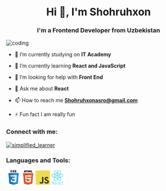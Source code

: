
<h1 align="center">Hi 👋, I'm Shohruhxon</h1>
<h3 align="center">I'm a Frontend Developer from Uzbekistan</h3>
<!-- <div style="display:flex; ">
  <div style="text-align:right;">
    

   

    

   

  

   
 </div>-->
   <img align="right top" alt="coding"  width="400" src="https://upload.wikimedia.org/wikipedia/commons/thumb/a/a7/React-icon.svg/2300px-React-icon.svg.png" style="animation:salom ease infinite;"> 
   <style>
@keyframes Salom {
  from {
    transform: rotate(0deg);
  }
  to {
    transform: rotate(360deg);
  }
}
</style>

- 🔭 I’m currently studying on **IT Academy**

-  🌱 I’m currently learning **React and JavaScript**

- 🤝 I’m looking for help with **Front End**

-  💬 Ask me about **React**

-   📫 How to reach me **Shohruhxonasro@gmail.com**

-  ⚡ Fun fact I am really fun

<h3 align="left">Connect with me:</h3>
<p align="left">
<a href="https://instagram.com/shoha_code" target="blank"><img align="center" src="https://raw.githubusercontent.com/rahuldkjain/github-profile-readme-generator/master/src/images/icons/Social/instagram.svg" alt="simplified_learner" height="30" width="40" /></a>

</p>

<h3 align="left">Languages and Tools:</h3>
<div style="display:flex;">
 <img src="https://raw.githubusercontent.com/devicons/devicon/master/icons/css3/css3-original-wordmark.svg" alt="css3" width="40" height="40"/> </a> <a href="https://www.w3.org/html/" target="_blank" rel="noreferrer"> <img src="https://raw.githubusercontent.com/devicons/devicon/master/icons/html5/html5-original-wordmark.svg" alt="html5" width="40" height="40"/> </a> <a href="https://www.java.com" target="_blank" rel="noreferrer">  <img src="https://raw.githubusercontent.com/devicons/devicon/master/icons/javascript/javascript-original.svg" alt="javascript" width="40" height="40"/> </a> <a href="https://www.mathworks.com/" target="_blank" rel="noreferrer">
 <img src="https://raw.githubusercontent.com/devicons/devicon/master/icons/react/react-original-wordmark.svg" style="width:40px; height:40px;"></img>
</div>
